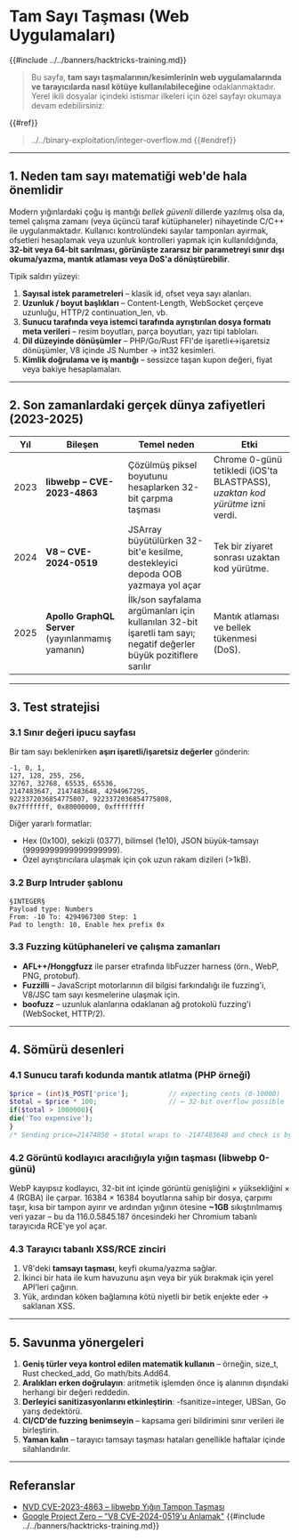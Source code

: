 # Tam Sayı Taşması (Web Uygulamaları)

{{#include ../../banners/hacktricks-training.md}}

> Bu sayfa, **tam sayı taşmalarının/kesimlerinin web uygulamalarında ve tarayıcılarda nasıl kötüye kullanılabileceğine** odaklanmaktadır. Yerel ikili dosyalar içindeki istismar ilkeleri için özel sayfayı okumaya devam edebilirsiniz:
>
>
{{#ref}}
> ../../binary-exploitation/integer-overflow.md
> {{#endref}}

---

## 1. Neden tam sayı matematiği web'de hala önemlidir

Modern yığınlardaki çoğu iş mantığı *bellek güvenli* dillerde yazılmış olsa da, temel çalışma zamanı (veya üçüncü taraf kütüphaneler) nihayetinde C/C++ ile uygulanmaktadır. Kullanıcı kontrolündeki sayılar tamponları ayırmak, ofsetleri hesaplamak veya uzunluk kontrolleri yapmak için kullanıldığında, **32-bit veya 64-bit sarılması, görünüşte zararsız bir parametreyi sınır dışı okuma/yazma, mantık atlaması veya DoS'a dönüştürebilir**.

Tipik saldırı yüzeyi:

1. **Sayısal istek parametreleri** – klasik id, ofset veya sayı alanları.
2. **Uzunluk / boyut başlıkları** – Content-Length, WebSocket çerçeve uzunluğu, HTTP/2 continuation_len, vb.
3. **Sunucu tarafında veya istemci tarafında ayrıştırılan dosya formatı meta verileri** – resim boyutları, parça boyutları, yazı tipi tabloları.
4. **Dil düzeyinde dönüşümler** – PHP/Go/Rust FFI'de işaretli↔işaretsiz dönüşümler, V8 içinde JS Number → int32 kesimleri.
5. **Kimlik doğrulama ve iş mantığı** – sessizce taşan kupon değeri, fiyat veya bakiye hesaplamaları.

---

## 2. Son zamanlardaki gerçek dünya zafiyetleri (2023-2025)

| Yıl | Bileşen | Temel neden | Etki |
|------|-----------|-----------|--------|
| 2023 | **libwebp – CVE-2023-4863** | Çözülmüş piksel boyutunu hesaplarken 32-bit çarpma taşması | Chrome 0-günü tetikledi (iOS'ta BLASTPASS), *uzaktan kod yürütme* izni verdi.  |
| 2024 | **V8 – CVE-2024-0519** | JSArray büyütülürken 32-bit'e kesilme, destekleyici depoda OOB yazmaya yol açar | Tek bir ziyaret sonrası uzaktan kod yürütme.  |
| 2025 | **Apollo GraphQL Server** (yayınlanmamış yamanın) | İlk/son sayfalama argümanları için kullanılan 32-bit işaretli tam sayı; negatif değerler büyük pozitiflere sarılır | Mantık atlaması ve bellek tükenmesi (DoS). |

---

## 3. Test stratejisi

### 3.1 Sınır değeri ipucu sayfası

Bir tam sayı beklenirken **aşırı işaretli/işaretsiz değerler** gönderin:
```
-1, 0, 1,
127, 128, 255, 256,
32767, 32768, 65535, 65536,
2147483647, 2147483648, 4294967295,
9223372036854775807, 9223372036854775808,
0x7fffffff, 0x80000000, 0xffffffff
```
Diğer yararlı formatlar:
* Hex (0x100), sekizli (0377), bilimsel (1e10), JSON büyük-tamsayı (9999999999999999999).
* Özel ayrıştırıcılara ulaşmak için çok uzun rakam dizileri (>1kB).

### 3.2 Burp Intruder şablonu
```
§INTEGER§
Payload type: Numbers
From: -10 To: 4294967300 Step: 1
Pad to length: 10, Enable hex prefix 0x
```
### 3.3 Fuzzing kütüphaneleri ve çalışma zamanları

* **AFL++/Honggfuzz** ile parser etrafında libFuzzer harness (örn., WebP, PNG, protobuf).
* **Fuzzilli** – JavaScript motorlarının dil bilgisi farkındalığı ile fuzzing'i, V8/JSC tam sayı kesmelerine ulaşmak için.
* **boofuzz** – uzunluk alanlarına odaklanan ağ protokolü fuzzing'i (WebSocket, HTTP/2).

---

## 4. Sömürü desenleri

### 4.1 Sunucu tarafı kodunda mantık atlatma (PHP örneği)
```php
$price = (int)$_POST['price'];          // expecting cents (0-10000)
$total = $price * 100;                  // ← 32-bit overflow possible
if($total > 1000000){
die('Too expensive');
}
/* Sending price=21474850 → $total wraps to ‑2147483648 and check is bypassed */
```
### 4.2 Görüntü kodlayıcı aracılığıyla yığın taşması (libwebp 0-günü)
WebP kayıpsız kodlayıcı, 32-bit int içinde görüntü genişliğini × yüksekliğini × 4 (RGBA) ile çarpar. 16384 × 16384 boyutlarına sahip bir dosya, çarpımı taşır, kısa bir tampon ayırır ve ardından yığının ötesine **~1GB** sıkıştırılmamış veri yazar – bu da 116.0.5845.187 öncesindeki her Chromium tabanlı tarayıcıda RCE'ye yol açar.

### 4.3 Tarayıcı tabanlı XSS/RCE zinciri
1. V8'deki **tamsayı taşması**, keyfi okuma/yazma sağlar.
2. İkinci bir hata ile kum havuzunu aşın veya bir yük bırakmak için yerel API'leri çağırın.
3. Yük, ardından köken bağlamına kötü niyetli bir betik enjekte eder → saklanan XSS.

---

## 5. Savunma yönergeleri

1. **Geniş türler veya kontrol edilen matematik kullanın** – örneğin, size_t, Rust checked_add, Go math/bits.Add64.
2. **Aralıkları erken doğrulayın**: aritmetik işlemden önce iş alanının dışındaki herhangi bir değeri reddedin.
3. **Derleyici sanitizasyonlarını etkinleştirin**: -fsanitize=integer, UBSan, Go yarış dedektörü.
4. **CI/CD'de fuzzing benimseyin** – kapsama geri bildirimini sınır verileri ile birleştirin.
5. **Yaman kalın** – tarayıcı tamsayı taşması hataları genellikle haftalar içinde silahlandırılır.

---

## Referanslar

* [NVD CVE-2023-4863 – libwebp Yığın Tampon Taşması](https://nvd.nist.gov/vuln/detail/CVE-2023-4863)
* [Google Project Zero – "V8 CVE-2024-0519'u Anlamak"](https://googleprojectzero.github.io/)
{{#include ../../banners/hacktricks-training.md}}
